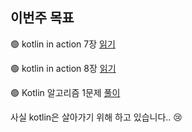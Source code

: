 ## 이번주 목표

🟢 kotlin in action 7장 [읽기](https://user-images.githubusercontent.com/34855745/106357984-d0ff7900-634c-11eb-88ab-f92fc8f48b7f.png)  

🟢 kotlin in action 8장 [읽기](https://user-images.githubusercontent.com/34855745/106357988-d6f55a00-634c-11eb-864f-71e3effef7d3.png)  

🟢 Kotlin 알고리즘 1문제 [풀이](https://github.com/huisam/JinLearnedList/commit/47519e5f8effa7e8e19d4ad1b1f732a7028efc1c)  
 
사실 kotlin은 살아가기 위해 하고 있습니다.. 😢